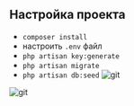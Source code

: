 
## Настройка проекта
- `composer install`
- настроить `.env` файл
- `php artisan key:generate`
- `php artisan migrate`
- `php artisan db:seed`
![git](https://user-images.githubusercontent.com/40661937/57198015-bed58880-6f76-11e9-8c17-1d8d301c813c.png)





![git](https://user-images.githubusercontent.com/40661937/57984121-0709a600-7a61-11e9-9e37-d0231706c834.png)
